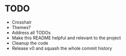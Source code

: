 # TODO

- Crosshair
- Themes?
- Address all TODOs
- Make this README helpful and relevant to the project
- Cleanup the code
- Release v0 and squash the whole commit history
